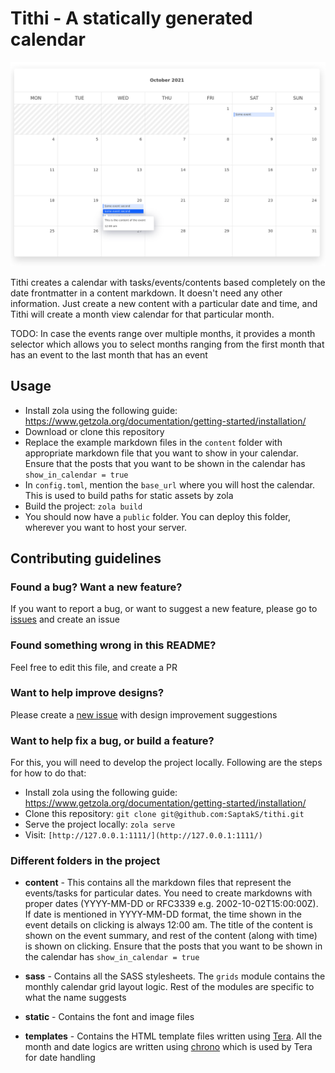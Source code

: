 # Tithi - A statically generated calendar

![Screenshot of a statically generated calendar](static/screenshot.png)

Tithi creates a calendar with tasks/events/contents based completely on the date frontmatter in a content markdown. It doesn't need any other information. Just create a new content with a particular date and time, and Tithi will create a month view calendar for that particular month.

TODO:
In case the events range over multiple months, it provides a month selector which allows you to select months ranging from the first month that has an event to the last month that has an event

## Usage

- Install zola using the following guide: https://www.getzola.org/documentation/getting-started/installation/
- Download or clone this repository
- Replace the example markdown files in the `content` folder with appropriate markdown file that you want to show in your calendar. Ensure that the posts that you want to be shown in the calendar has `show_in_calendar = true`
- In `config.toml`, mention the `base_url` where you will host the calendar. This is used to build paths for static assets by zola
- Build the project: `zola build`
- You should now have a `public` folder. You can deploy this folder, wherever you want to host your server.

## Contributing guidelines

### Found a bug? Want a new feature?

If you want to report a bug, or want to suggest a new feature, please go to [issues](https://github.com/SaptakS/tithi/issues/new) and create an issue

### Found something wrong in this README?

Feel free to edit this file, and create a PR

### Want to help improve designs?

Please create a [new issue](https://github.com/SaptakS/tithi/issues/new) with design improvement suggestions

### Want to help fix a bug, or build a feature?

For this, you will need to develop the project locally. Following are the steps for how to do that:

- Install zola using the following guide: https://www.getzola.org/documentation/getting-started/installation/
- Clone this repository: `git clone git@github.com:SaptakS/tithi.git`
- Serve the project locally: `zola serve`
- Visit: `[http://127.0.0.1:1111/](http://127.0.0.1:1111/)`

### Different folders in the project

- **content** - This contains all the markdown files that represent the events/tasks for particular dates. You need to create markdowns with proper dates (YYYY-MM-DD or RFC3339 e.g. 2002-10-02T15:00:00Z). If date is mentioned in YYYY-MM-DD format, the time shown in the event details on clicking is always 12:00 am. The title of the content is shown on the event summary, and rest of the content (along with time) is shown on clicking. Ensure that the posts that you want to be shown in the calendar has `show_in_calendar = true`

- **sass** - Contains all the SASS stylesheets. The `grids` module contains the monthly calendar grid layout logic. Rest of the modules are specific to what the name suggests

- **static** - Contains the font and image files

- **templates** - Contains the HTML template files written using [Tera](https://tera.netlify.app/docs/). All the month and date logics are written using [chrono](https://docs.rs/chrono/0.4.19/chrono/format/strftime/index.html) which is used by Tera for date handling
